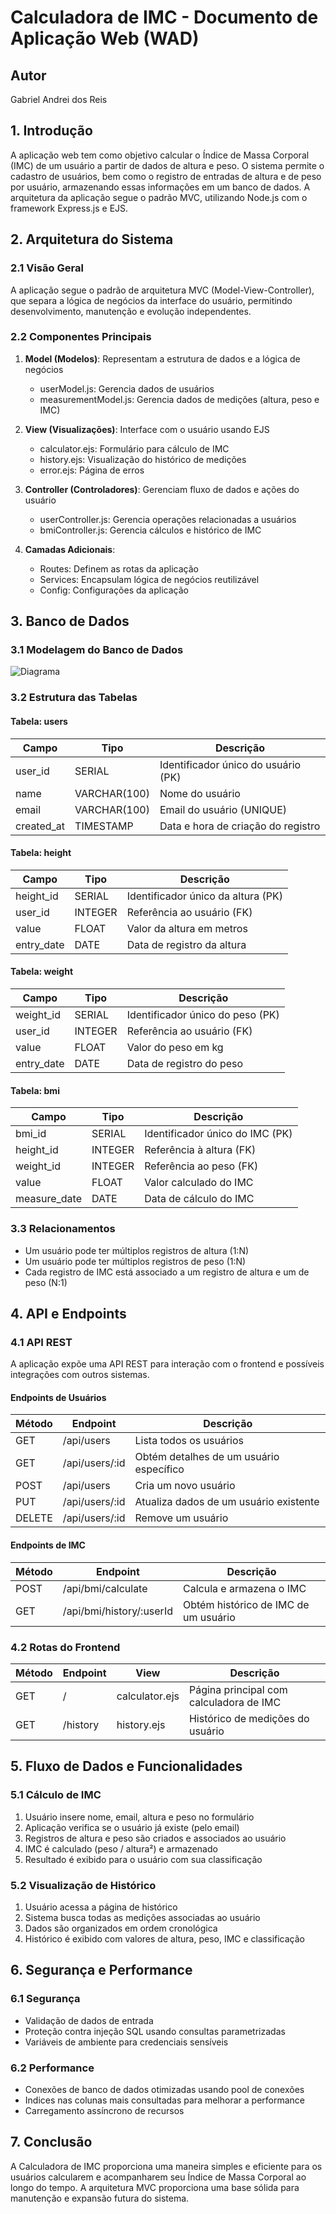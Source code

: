 # Calculadora de IMC - Documento de Aplicação Web (WAD)

## Autor
Gabriel Andrei dos Reis

## 1. Introdução
A aplicação web tem como objetivo calcular o Índice de Massa Corporal (IMC) de um usuário a partir de dados de altura e peso. O sistema permite o cadastro de usuários, bem como o registro de entradas de altura e de peso por usuário, armazenando essas informações em um banco de dados. A arquitetura da aplicação segue o padrão MVC, utilizando Node.js com o framework Express.js e EJS.

## 2. Arquitetura do Sistema

### 2.1 Visão Geral
A aplicação segue o padrão de arquitetura MVC (Model-View-Controller), que separa a lógica de negócios da interface do usuário, permitindo desenvolvimento, manutenção e evolução independentes.

### 2.2 Componentes Principais
1. **Model (Modelos)**: Representam a estrutura de dados e a lógica de negócios
   - userModel.js: Gerencia dados de usuários
   - measurementModel.js: Gerencia dados de medições (altura, peso e IMC)

2. **View (Visualizações)**: Interface com o usuário usando EJS
   - calculator.ejs: Formulário para cálculo de IMC
   - history.ejs: Visualização do histórico de medições
   - error.ejs: Página de erros

3. **Controller (Controladores)**: Gerenciam fluxo de dados e ações do usuário
   - userController.js: Gerencia operações relacionadas a usuários
   - bmiController.js: Gerencia cálculos e histórico de IMC

4. **Camadas Adicionais**:
   - Routes: Definem as rotas da aplicação
   - Services: Encapsulam lógica de negócios reutilizável
   - Config: Configurações da aplicação

## 3. Banco de Dados

### 3.1 Modelagem do Banco de Dados
![Diagrama](/assets/DBdiagram.png)

### 3.2 Estrutura das Tabelas

#### Tabela: users
| Campo | Tipo | Descrição |
|-------|------|-----------|
| user_id | SERIAL | Identificador único do usuário (PK) |
| name | VARCHAR(100) | Nome do usuário |
| email | VARCHAR(100) | Email do usuário (UNIQUE) |
| created_at | TIMESTAMP | Data e hora de criação do registro |

#### Tabela: height
| Campo | Tipo | Descrição |
|-------|------|-----------|
| height_id | SERIAL | Identificador único da altura (PK) |
| user_id | INTEGER | Referência ao usuário (FK) |
| value | FLOAT | Valor da altura em metros |
| entry_date | DATE | Data de registro da altura |

#### Tabela: weight
| Campo | Tipo | Descrição |
|-------|------|-----------|
| weight_id | SERIAL | Identificador único do peso (PK) |
| user_id | INTEGER | Referência ao usuário (FK) |
| value | FLOAT | Valor do peso em kg |
| entry_date | DATE | Data de registro do peso |

#### Tabela: bmi
| Campo | Tipo | Descrição |
|-------|------|-----------|
| bmi_id | SERIAL | Identificador único do IMC (PK) |
| height_id | INTEGER | Referência à altura (FK) |
| weight_id | INTEGER | Referência ao peso (FK) |
| value | FLOAT | Valor calculado do IMC |
| measure_date | DATE | Data de cálculo do IMC |

### 3.3 Relacionamentos
- Um usuário pode ter múltiplos registros de altura (1:N)
- Um usuário pode ter múltiplos registros de peso (1:N)
- Cada registro de IMC está associado a um registro de altura e um de peso (N:1)

## 4. API e Endpoints

### 4.1 API REST
A aplicação expõe uma API REST para interação com o frontend e possíveis integrações com outros sistemas.

#### Endpoints de Usuários
| Método | Endpoint | Descrição |
|--------|----------|-----------|
| GET | /api/users | Lista todos os usuários |
| GET | /api/users/:id | Obtém detalhes de um usuário específico |
| POST | /api/users | Cria um novo usuário |
| PUT | /api/users/:id | Atualiza dados de um usuário existente |
| DELETE | /api/users/:id | Remove um usuário |

#### Endpoints de IMC
| Método | Endpoint | Descrição |
|--------|----------|-----------|
| POST | /api/bmi/calculate | Calcula e armazena o IMC |
| GET | /api/bmi/history/:userId | Obtém histórico de IMC de um usuário |

### 4.2 Rotas do Frontend
| Método | Endpoint | View | Descrição |
|--------|----------|------|-----------|
| GET | / | calculator.ejs | Página principal com calculadora de IMC |
| GET | /history | history.ejs | Histórico de medições do usuário |

## 5. Fluxo de Dados e Funcionalidades

### 5.1 Cálculo de IMC
1. Usuário insere nome, email, altura e peso no formulário
2. Aplicação verifica se o usuário já existe (pelo email)
3. Registros de altura e peso são criados e associados ao usuário
4. IMC é calculado (peso / altura²) e armazenado
5. Resultado é exibido para o usuário com sua classificação

### 5.2 Visualização de Histórico
1. Usuário acessa a página de histórico
2. Sistema busca todas as medições associadas ao usuário
3. Dados são organizados em ordem cronológica
4. Histórico é exibido com valores de altura, peso, IMC e classificação

## 6. Segurança e Performance

### 6.1 Segurança
- Validação de dados de entrada
- Proteção contra injeção SQL usando consultas parametrizadas
- Variáveis de ambiente para credenciais sensíveis

### 6.2 Performance
- Conexões de banco de dados otimizadas usando pool de conexões
- Indices nas colunas mais consultadas para melhorar a performance
- Carregamento assíncrono de recursos

## 7. Conclusão
A Calculadora de IMC proporciona uma maneira simples e eficiente para os usuários calcularem e acompanharem seu Índice de Massa Corporal ao longo do tempo. A arquitetura MVC proporciona uma base sólida para manutenção e expansão futura do sistema.